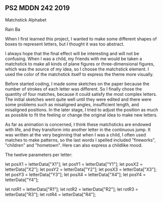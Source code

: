 ## PS2 MDDN 242 2019

Matchstick Alphabet

Rain Ba

When I first learned this project, I wanted to make some different shapes of boxes to represent letters, but I thought it was too abstract.

I always hope that the final effect will be interesting and will not be confusing. When I was a child, my friends with me would be taken a
matchstick to make all kinds of plane figures or three-dimensional figures, which was the source of my idea, so I choose the matchstick element. 
I used the color of the matchstick itself to express the theme more visually.

Before started coding, I made some sketches on the paper because the number of strokes of each letter was different. So I finally chose the quantity of four matches, 
because it could satisfy the most complex letters. The initial sketches went quite well until they were edited and there were some problems such as misaligned angles, 
insufficient length, and misaligned positions. In the later stage, I tried to adjust the position as much as possible to fit the feeling or change the original idea to make new letters.


As far as animation is concerned, I think these matchsticks are endowed with life, and they transform into another letter in the continuous jump. 
It was written at the very beginning that when I was a child, I often used matches to make patterns, so the last words I spelled included "fireworks", "children" and "hometown". 
Here can also express a childlike mood.


  
The twelve parameters per letter:

  let posX1 = letterData["X1"];
  let posY1 = letterData["Y1"];
  let posX2 = letterData["X2"];
  let posY2 = letterData["Y2"];
  let posX3 = letterData["X3"];
  let posY3 = letterData["Y3"];
  let posX4 = letterData["X4"];
  let posY4 = letterData["Y4"];
    
  let rotR1 = letterData["R1"];
  let rotR2 = letterData["R2"];
  let rotR3 = letterData["R3"];
  let rotR4 = letterData["R4"];
